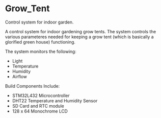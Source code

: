 # Grow_Tent
Control system for indoor garden.

A control system for indoor gardening grow tents. The system controls the various parameteres needed for keeping a grow tent (which is basically a glorified green house) 
functioning.

The system monitors the following:
- Light
- Temperature
- Humidity
- Airflow

Build Components Include:
- STM32L432 Microcontroller
- DHT22 Temperature and Humidity Sensor
- SD Card and RTC module
- 128 x 64 Monochrome LCD

